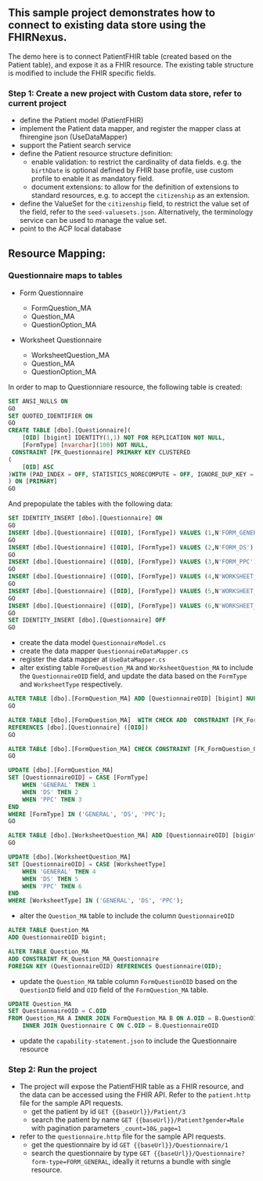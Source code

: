 ## This sample project demonstrates how to connect to existing data store using the FHIRNexus.

The demo here is to connect PatientFHIR table (created based on the Patient table), and expose it as a FHIR resource. The existing table structure is modified to include the FHIR specific fields.

### Step 1: Create a new project with Custom data store, refer to current project
- define the Patient model (PatientFHIR)
- implement the Patient data mapper, and register the mapper class at fhirengine json (UseDataMapper)
- support the Patient search service
- define the Patient resource structure definition:
	- enable validation: to restrict the cardinality of data fields. e.g. the `birthDate` is optional defined by FHIR base profile, use custom profile to enable it as mandatory field.
	- document extensions: to allow for the definition of extensions to standard resources, e.g. to accept the `citizenship` as an extension.
- define the ValueSet for the `citizenship` field, to restrict the value set of the field, refer to the `seed-valuesets.json`. Alternatively, the terminology service can be used to manage the value set.
- point to the ACP local database

## Resource Mapping:
### Questionnaire maps to tables

- Form Questionnaire
	- FormQuestion_MA
	- Question_MA
	- QuestionOption_MA

- Worksheet Questionnaire
	- WorksheetQuestion_MA
	- Question_MA
	- QuestionOption_MA

In order to map to Questionniare resource, the following table is created:
```sql
SET ANSI_NULLS ON
GO
SET QUOTED_IDENTIFIER ON
GO
CREATE TABLE [dbo].[Questionnaire](
	[OID] [bigint] IDENTITY(1,1) NOT FOR REPLICATION NOT NULL,
	[FormType] [nvarchar](100) NOT NULL,
 CONSTRAINT [PK_Questionnaire] PRIMARY KEY CLUSTERED 
(
	[OID] ASC
)WITH (PAD_INDEX = OFF, STATISTICS_NORECOMPUTE = OFF, IGNORE_DUP_KEY = OFF, ALLOW_ROW_LOCKS = ON, ALLOW_PAGE_LOCKS = ON, OPTIMIZE_FOR_SEQUENTIAL_KEY = OFF) ON [PRIMARY]
) ON [PRIMARY]
GO
```

And prepopulate the tables with the following data:
```sql
SET IDENTITY_INSERT [dbo].[Questionnaire] ON 
GO
INSERT [dbo].[Questionnaire] ([OID], [FormType]) VALUES (1,N'FORM_GENERAL')
GO
INSERT [dbo].[Questionnaire] ([OID], [FormType]) VALUES (2,N'FORM_DS')
GO
INSERT [dbo].[Questionnaire] ([OID], [FormType]) VALUES (3,N'FORM_PPC')
GO
INSERT [dbo].[Questionnaire] ([OID], [FormType]) VALUES (4,N'WORKSHEET_GENERAL')
GO
INSERT [dbo].[Questionnaire] ([OID], [FormType]) VALUES (5,N'WORKSHEET_DS')
GO
INSERT [dbo].[Questionnaire] ([OID], [FormType]) VALUES (6,N'WORKSHEET_PPC')
GO
SET IDENTITY_INSERT [dbo].[Questionnaire] OFF
GO
```

- create the data model `QuestionnaireModel.cs`
- create the data mapper `QuestionnaireDataMapper.cs`
- register the data mapper at `UseDataMapper.cs`
- alter existing table `FormQuestion_MA` and `WorksheetQuestion_MA` to include the `QuestionnaireOID` field, and update the data based on the `FormType` and `WorksheetType` respectively.
```sql
ALTER TABLE [dbo].[FormQuestion_MA] ADD [QuestionnaireOID] [bigint] NULL;
GO

ALTER TABLE [dbo].[FormQuestion_MA]  WITH CHECK ADD  CONSTRAINT [FK_FormQuestion_Questionnaire] FOREIGN KEY([QuestionnaireOID])
REFERENCES [dbo].[Questionnaire] ([OID])
GO

ALTER TABLE [dbo].[FormQuestion_MA] CHECK CONSTRAINT [FK_FormQuestion_Questionnaire]
GO

UPDATE [dbo].[FormQuestion_MA]
SET [QuestionnaireOID] = CASE [FormType]
    WHEN 'GENERAL' THEN 1
    WHEN 'DS' THEN 2
    WHEN 'PPC' THEN 3
END
WHERE [FormType] IN ('GENERAL', 'DS', 'PPC');
GO

ALTER TABLE [dbo].[WorksheetQuestion_MA] ADD [QuestionnaireOID] [bigint] NULL;
GO

UPDATE [dbo].[WorksheetQuestion_MA]
SET [QuestionnaireOID] = CASE [WorksheetType]
	WHEN 'GENERAL' THEN 4
	WHEN 'DS' THEN 5
	WHEN 'PPC' THEN 6
END
WHERE [WorksheetType] IN ('GENERAL', 'DS', 'PPC');
```
- alter the `Question_MA` table to include the column `QuestionnaireOID`
```sql
ALTER TABLE Question_MA
ADD QuestionnaireOID bigint;

ALTER TABLE Question_MA
ADD CONSTRAINT FK_Question_MA_Questionnaire
FOREIGN KEY (QuestionnaireOID) REFERENCES Questionnaire(OID);
```
- update the `Question_MA` table column `FormQuestionOID` based on the `QuestionID` field and `OID` field of the `FormQuestion_MA` table.
```sql
UPDATE Question_MA
SET QuestionnaireOID = C.OID
FROM Question_MA A INNER JOIN FormQuestion_MA B ON A.OID = B.QuestionOID
	INNER JOIN Questionnaire C ON C.OID = B.QuestionnaireOID
```
- update the `capability-statement.json` to include the Questionnaire resource

### Step 2: Run the project
- The project will expose the PatientFHIR table as a FHIR resource, and the data can be accessed using the FHIR API. Refer to the `patient.http` file for the sample API requests.
	- get the patient by id `GET {{baseUrl}}/Patient/3`
	- search the patient by name `GET {{baseUrl}}/Patient?gender=Male` with pagination parameters `_count=10&_page=1`
- refer to the `questionnaire.http` file for the sample API requests.
	- get the questionnaire by id `GET {{baseUrl}}/Questionnaire/1`
	- search the questionnaire by type `GET {{baseUrl}}/Questionnaire?form-type=FORM_GENERAL`, ideally it returns a bundle with single resource.